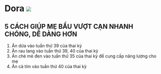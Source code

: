 # Dora ![](http://vignette4.wikia.nocookie.net/parody/images/3/3d/Dory.png/revision/latest?cb=20141126175511)

## 5 CÁCH GIÚP MẸ BẦU VƯỢT CẠN NHANH CHÓNG, DỄ DÀNG HƠN
1. Ăn dứa vào tuần thứ 39 của thai kỳ
2. Ăn rau lang vào tuần thứ 39, 40 của thai kỳ
3. Ăn chè mè đen vào tuần thứ 35 của thai kỳ để cung cấp năng lượng cho mẹ
4. Ăn cà tím vào tuần thứ 40 của thai kỳ
